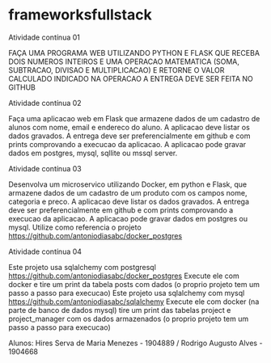 # frameworksfullstack

Atividade contínua 01

FAÇA UMA PROGRAMA WEB UTILIZANDO PYTHON E FLASK
QUE RECEBA DOIS NUMEROS INTEIROS E UMA OPERACAO
MATEMATICA (SOMA, SUBTRACAO, DIVISAO E MULTIPLICACAO)
 E RETORNE O VALOR CALCULADO INDICADO NA OPERACAO
A ENTREGA DEVE SER FEITA NO GITHUB

Atividade contínua 02

Faça uma aplicacao web em Flask que armazene dados de um cadastro de alunos com nome, email e endereco do aluno. A aplicacao deve listar os dados gravados.
A entrega deve ser preferencialmente em github e com prints comprovando a execucao da aplicacao.
A aplicacao pode gravar dados em postgres, mysql, sqllite ou mssql server.

Atividade contínua 03

Desenvolva um microservico utilizando Docker, em python e Flask, que armazene dados de um cadastro de um produto com os campos nome,  categoria e preco.
A aplicacao deve listar os dados gravados.
A entrega deve ser preferencialmente em github e com prints comprovando a execucao da aplicacao.
A aplicacao pode gravar dados em postgres ou mysql.
Utilize como referencia o projeto https://github.com/antoniodiasabc/docker_postgres

Atividade contínua 04

Este projeto usa sqlalchemy com postgresql
https://github.com/antoniodiasabc/docker_postgres
Execute ele com docker e tire um print da tabela posts com dados
(o proprio projeto tem um passo a passo para execucao)
Este projeto usa sqlalchemy com mysql
https://github.com/antoniodiasabc/sqlalchemy
Execute ele com docker (na parte de banco de dados mysql) tire um print das tabelas project e project_manager  com os dados armazenados
(o proprio projeto tem um passo a passo para execucao)


Alunos: 
Hires Serva de Maria Menezes - 1904889 / 
Rodrigo Augusto Alves - 1904668
